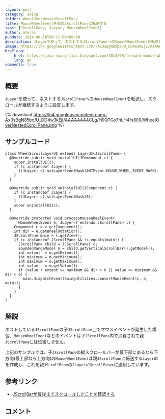 ```yaml
---
layout: post
category: swing
folder: WheelOverNestedScrollPane
title: MouseWheelEventを親のJScrollPaneに転送する
tags: [JScrollPane, JLayer, MouseWheelEvent]
author: aterai
pubdate: 2014-08-18T00:11:00+09:00
description: JLayerを使って、ネストするJScrollPaneへのMouseWheelEventを転送し、スクロールが継続するように設定します。
image: https://lh4.googleusercontent.com/-Ax3sBgN85bo/U_DD4w3kEjI/AAAAAAAACLg/H0QTGo7hLH4/s800/WheelOverNestedScrollPane.png
hreflang:
    href: https://java-swing-tips.blogspot.com/2014/09/forward-mouse-wheel-scroll-event-in.html
    lang: en
comments: true
---
```

## 概要
`JLayer`を使って、ネストする`JScrollPane`への`MouseWheelEvent`を転送し、スクロールが継続するように設定します。

{% download https://lh4.googleusercontent.com/-Ax3sBgN85bo/U_DD4w3kEjI/AAAAAAAACLg/H0QTGo7hLH4/s800/WheelOverNestedScrollPane.png %}

## サンプルコード
<pre class="prettyprint"><code>class WheelScrollLayerUI extends LayerUI&lt;JScrollPane&gt; {
  @Override public void installUI(JComponent c) {
    super.installUI(c);
    if (c instanceof JLayer) {
      ((JLayer) c).setLayerEventMask(AWTEvent.MOUSE_WHEEL_EVENT_MASK);
    }
  }

  @Override public void uninstallUI(JComponent c) {
    if (c instanceof JLayer) {
      ((JLayer) c).setLayerEventMask(0);
    }
    super.uninstallUI(c);
  }

  @Override protected void processMouseWheelEvent(
      MouseWheelEvent e, JLayer&lt;? extends JScrollPane&gt; l) {
    Component c = e.getComponent();
    int dir = e.getWheelRotation();
    JScrollPane main = l.getView();
    if (c instanceof JScrollPane &amp;&amp; !c.equals(main)) {
      JScrollPane child = (JScrollPane) c;
      BoundedRangeModel m = child.getVerticalScrollBar().getModel();
      int extent  = m.getExtent();
      int minimum = m.getMinimum();
      int maximum = m.getMaximum();
      int value   = m.getValue();
      if (value + extent &gt;= maximum &amp;&amp; dir &gt; 0 || value &lt;= minimum &amp;&amp; dir &lt; 0) {
        main.dispatchEvent(SwingUtilities.convertMouseEvent(c, e, main));
      }
    }
  }
}
</code></pre>

## 解説
ネストしている`JScrollPane`の子`JScrollPane`上でマウスイベントが発生した場合、`MouseWheelEvent`などのイベントは子`JScrollPane`内で消費されて親`JScrollPane`には伝搬しません。

上記のサンプルでは、子`JScrollPane`の縦スクロールバーが最下部にあるなら下方向(最上部なら上方向)の`MouseWheelEvent`は親`JScrollPane`に転送する`LayerUI`を作成し、これを親`JScrollPane`の`JLayer<JScrollPane>`に適用しています。

## 参考リンク
- [JScrollBarが最後までスクロールしたことを確認する](https://ateraimemo.com/Swing/DetectScrollToBottom.html)

<!-- dummy comment line for breaking list -->

## コメント
